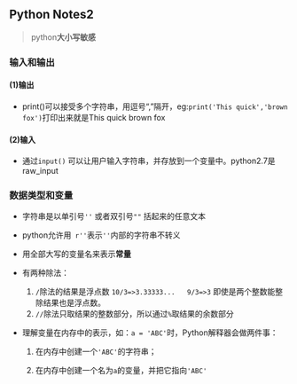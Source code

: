 ## Python Notes2

> python**大小写敏感** 

### 输入和输出

#### (1)输出 

* print()可以接受多个字符串，用逗号“,”隔开，eg:`print('This quick','brown fox')`打印出来就是This quick brown fox  <!--print()会依次打印字符串，遇到逗号","输出一个空格-->

#### (2)输入

* 通过`input()` 可以让用户输入字符串，并存放到一个变量中。python2.7是raw_input

### 数据类型和变量

* 字符串是以单引号`''` 或者双引号`""` 括起来的任意文本

* python允许用` r''`表示`''`内部的字符串不转义

* 用全部大写的变量名来表示**常量** 

* 有两种除法：

  1. `/`除法的结果是浮点数 `10/3=>3.33333...   9/3=>3` 即使是两个整数能整除结果也是浮点数。
  2. `//`除法只取结果的整数部分，所以通过`%`取结果的余数部分 

* 理解变量在内存中的表示，如：`a = 'ABC'`时，Python解释器会做两件事：

  1. 在内存中创建一个`'ABC'`的字符串；

  2. 在内存中创建一个名为`a`的变量，并把它指向`'ABC'`

     ​

     ​
